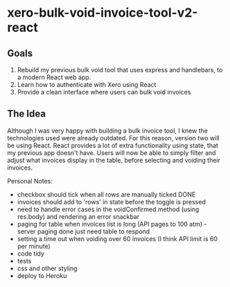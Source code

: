 # xero-bulk-void-invoice-tool-v2-react

## Goals

1. Rebuild my previous bulk void tool that uses express and handlebars, to a modern React web app. 
2. Learn how to authenticate with Xero using React 
3. Provide a clean interface where users can bulk void invoices

## The Idea

Although I was very happy with building a bulk invoice tool, I knew the technologies used were already outdated. For this 
reason, version two will be using React. React provides a lot of extra functionality using state, that my previous
 app doesn't have. Users will now be able to simply filter and adjust what invoices display in the table, before selecting 
 and voiding their invoices.

Personal Notes: 
- checkbox should tick when all rows are manually ticked  DONE
- invoices should add to 'rows' in state before the toggle is pressed
- need to handle error cases in the voidConfirmed method (using res.body) and rendering an error snackbar
- paging for table when invoices list is long (API pages to 100 atm) - server paging done just need table to respond
- setting a time out when voiding over 60 invoices (I think API limit is 60 per minute)
- code tidy 
- tests
- css and other styling
- deploy to Heroku
